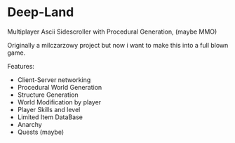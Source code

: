 # Deep-Land
Multiplayer Ascii Sidescroller with Procedural Generation, (maybe MMO)

Originally a milczarzowy project but now i want to make this into a full blown game.

Features:
- Client-Server networking
- Procedural World Generation
- Structure Generation
- World Modification by player
- Player Skills and level
- Limited Item DataBase
- Anarchy
- Quests (maybe)
